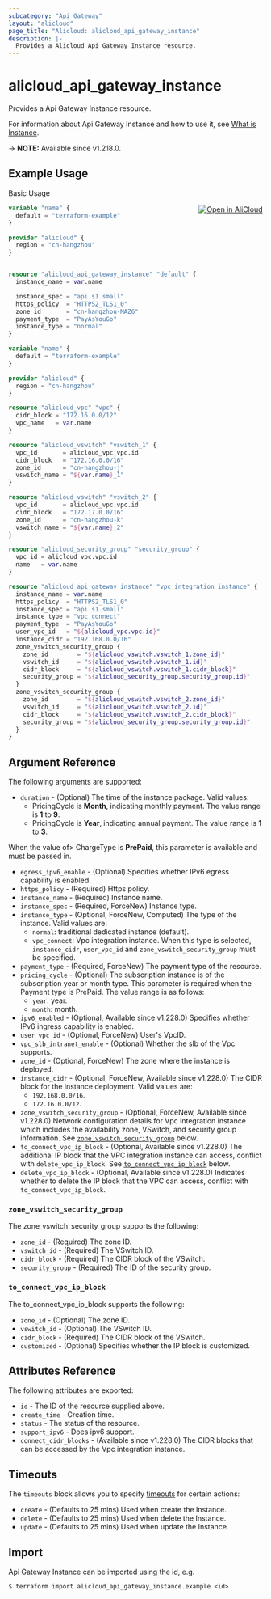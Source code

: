 ```yaml
---
subcategory: "Api Gateway"
layout: "alicloud"
page_title: "Alicloud: alicloud_api_gateway_instance"
description: |-
  Provides a Alicloud Api Gateway Instance resource.
---
```


# alicloud_api_gateway_instance

Provides a Api Gateway Instance resource. 

For information about Api Gateway Instance and how to use it, see [What is Instance](https://www.alibabacloud.com/help/en/api-gateway/product-overview/dedicated-instances).

-> **NOTE:** Available since v1.218.0.

## Example Usage
<div class="oics-button" style="float: right;margin: 0 0 -40px 0;">
  <a href="https://api.aliyun.com/api-tools/terraform?resource=alicloud_api_gateway_instance&exampleId=d73215ff-a60f-46bb-9711-20b8002b1ac5eca8eb10&activeTab=example&spm=docs.r.api_gateway_instance.0.d73215ffa6" target="_blank">
    <img alt="Open in AliCloud" src="https://img.alicdn.com/imgextra/i1/O1CN01hjjqXv1uYUlY56FyX_!!6000000006049-55-tps-254-36.svg" style="max-height: 44px; margin: 32px auto; max-width: 100%;">
  </a>
</div>

Basic Usage

```terraform
variable "name" {
  default = "terraform-example"
}

provider "alicloud" {
  region = "cn-hangzhou"
}


resource "alicloud_api_gateway_instance" "default" {
  instance_name = var.name

  instance_spec = "api.s1.small"
  https_policy  = "HTTPS2_TLS1_0"
  zone_id       = "cn-hangzhou-MAZ6"
  payment_type  = "PayAsYouGo"
  instance_type = "normal"
}
```

```terraform
variable "name" {
  default = "terraform-example"
}

provider "alicloud" {
  region = "cn-hangzhou"
}

resource "alicloud_vpc" "vpc" {
  cidr_block = "172.16.0.0/12"
  vpc_name   = var.name
}

resource "alicloud_vswitch" "vswitch_1" {
  vpc_id       = alicloud_vpc.vpc.id
  cidr_block   = "172.16.0.0/16"
  zone_id      = "cn-hangzhou-j"
  vswitch_name = "${var.name}_1"
}

resource "alicloud_vswitch" "vswitch_2" {
  vpc_id       = alicloud_vpc.vpc.id
  cidr_block   = "172.17.0.0/16"
  zone_id      = "cn-hangzhou-k"
  vswitch_name = "${var.name}_2"
}

resource "alicloud_security_group" "security_group" {
  vpc_id = alicloud_vpc.vpc.id
  name   = var.name
}

resource "alicloud_api_gateway_instance" "vpc_integration_instance" {
  instance_name = var.name
  https_policy  = "HTTPS2_TLS1_0"
  instance_spec = "api.s1.small"
  instance_type = "vpc_connect"
  payment_type  = "PayAsYouGo"
  user_vpc_id   = "${alicloud_vpc.vpc.id}"
  instance_cidr = "192.168.0.0/16"
  zone_vswitch_security_group {
    zone_id        = "${alicloud_vswitch.vswitch_1.zone_id}"
    vswitch_id     = "${alicloud_vswitch.vswitch_1.id}"
    cidr_block     = "${alicloud_vswitch.vswitch_1.cidr_block}"
    security_group = "${alicloud_security_group.security_group.id}"
  }
  zone_vswitch_security_group {
    zone_id        = "${alicloud_vswitch.vswitch_2.zone_id}"
    vswitch_id     = "${alicloud_vswitch.vswitch_2.id}"
    cidr_block     = "${alicloud_vswitch.vswitch_2.cidr_block}"
    security_group = "${alicloud_security_group.security_group.id}"
  }
}
```

## Argument Reference

The following arguments are supported:
* `duration` - (Optional) The time of the instance package. Valid values:
  - PricingCycle is **Month**, indicating monthly payment. The value range is **1** to **9**.
  - PricingCycle is **Year**, indicating annual payment. The value range is **1** to **3**.

When the value of> ChargeType is **PrePaid**, this parameter is available and must be passed in.
* `egress_ipv6_enable` - (Optional) Specifies whether IPv6 egress capability is enabled.
* `https_policy` - (Required) Https policy.
* `instance_name` - (Required) Instance name.
* `instance_spec` - (Required, ForceNew) Instance type.
* `instance_type` - (Optional, ForceNew, Computed) The type of the instance. Valid values are:
  - `normal`: traditional dedicated instance (default).
  - `vpc_connect`: Vpc integration instance. When this type is selected, `instance_cidr`, `user_vpc_id` and `zone_vswitch_security_group` must be specified.
* `payment_type` - (Required, ForceNew) The payment type of the resource.
* `pricing_cycle` - (Optional) The subscription instance is of the subscription year or month type. This parameter is required when the Payment type is PrePaid. The value range is as follows:
  - `year`: year.
  - `month`: month.
* `ipv6_enabled` - (Optional, Available since v1.228.0) Specifies whether IPv6 ingress capability is enabled.
* `user_vpc_id` - (Optional, ForceNew) User's VpcID.
* `vpc_slb_intranet_enable` - (Optional) Whether the slb of the Vpc supports.
* `zone_id` - (Optional, ForceNew) The zone where the instance is deployed.
* `instance_cidr` - (Optional, ForceNew, Available since v1.228.0) The CIDR block for the instance deployment. Valid values are:
  - `192.168.0.0/16`.
  - `172.16.0.0/12`.
* `zone_vswitch_security_group` - (Optional, ForceNew, Available since v1.228.0) Network configuration details for Vpc integration instance which includes the availability zone, VSwitch, and security group information. See [`zone_vswitch_security_group`](#zone_vswitch_security_group) below.
* `to_connect_vpc_ip_block` - (Optional, Available since v1.228.0) The additional IP block that the VPC integration instance can access, conflict with `delete_vpc_ip_block`. See [`to_connect_vpc_ip_block`](#to_connect_vpc_ip_block) below.
* `delete_vpc_ip_block` - (Optional, Available since v1.228.0) Indicates whether to delete the IP block that the VPC can access, conflict with `to_connect_vpc_ip_block`.

### `zone_vswitch_security_group`

The zone_vswitch_security_group supports the following:
* `zone_id` - (Required) The zone ID.
* `vswitch_id` - (Required) The VSwitch ID.
* `cidr_block` - (Required) The CIDR block of the VSwitch.
* `security_group` - (Required) The ID of the security group.

### `to_connect_vpc_ip_block`

The to_connect_vpc_ip_block supports the following:

* `zone_id` - (Optional) The zone ID.
* `vswitch_id` - (Optional) The VSwitch ID.
* `cidr_block` - (Required) The CIDR block of the VSwitch.
* `customized` - (Optional) Specifies whether the IP block is customized.

## Attributes Reference

The following attributes are exported:
* `id` - The ID of the resource supplied above.
* `create_time` - Creation time.
* `status` - The status of the resource.
* `support_ipv6` - Does ipv6 support.
* `connect_cidr_blocks` - (Available since v1.228.0) The CIDR blocks that can be accessed by the Vpc integration instance.

## Timeouts

The `timeouts` block allows you to specify [timeouts](https://www.terraform.io/docs/configuration-0-11/resources.html#timeouts) for certain actions:
* `create` - (Defaults to 25 mins) Used when create the Instance.
* `delete` - (Defaults to 25 mins) Used when delete the Instance.
* `update` - (Defaults to 25 mins) Used when update the Instance.

## Import

Api Gateway Instance can be imported using the id, e.g.

```shell
$ terraform import alicloud_api_gateway_instance.example <id>
```
